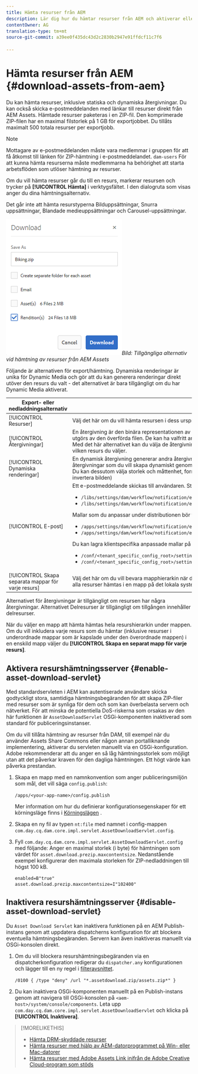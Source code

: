 ```yaml
---
title: Hämta resurser från AEM
description: Lär dig hur du hämtar resurser från AEM och aktiverar eller inaktiverar hämtningsfunktionen.
contentOwner: AG
translation-type: tm+mt
source-git-commit: a39ee0f435dc43d2c2830b2947e91ffdcf11c7f6

---
```



# Hämta resurser från AEM {#download-assets-from-aem}

Du kan hämta resurser, inklusive statiska och dynamiska återgivningar. Du kan också skicka e-postmeddelanden med länkar till resurser direkt från AEM Assets. Hämtade resurser paketeras i en ZIP-fil. Den komprimerade ZIP-filen har en maximal filstorlek på 1 GB för exportjobbet. Du tillåts maximalt 500 totala resurser per exportjobb.

>[!NOTE]
>
>Mottagare av e-postmeddelanden måste vara medlemmar i gruppen för att få åtkomst till länken för ZIP-hämtning i e-postmeddelandet. `dam-users` För att kunna hämta resurserna måste medlemmarna ha behörighet att starta arbetsflöden som utlöser hämtning av resurser.

Om du vill hämta resurser går du till en resurs, markerar resursen och trycker på **[!UICONTROL Hämta]** i verktygsfältet. I den dialogruta som visas anger du dina hämtningsalternativ.

Det går inte att hämta resurstyperna Bilduppsättningar, Snurra uppsättningar, Blandade medieuppsättningar och Carousel-uppsättningar.

![Tillgängliga alternativ när du hämtar resurser från AEM Assets](assets/asset_download_dialog.png)*Bild: Tillgängliga alternativ vid hämtning av resurser från AEM Assets*

Följande är alternativen för export/hämtning. Dynamiska renderingar är unika för Dynamic Media och gör att du kan generera renderingar direkt utöver den resurs du valt - det alternativet är bara tillgängligt om du har Dynamic Media aktiverat.

| Export- eller nedladdningsalternativ | Beskrivningar |
|---|---|
| [!UICONTROL Resurser] | Välj det här om du vill hämta resursen i dess ursprungliga form utan några återgivningar. |
| [!UICONTROL Återgivningar] | En återgivning är den binära representationen av en resurs. Resurser har en primär representation - den som utgörs av den överförda filen. De kan ha valfritt antal representationer. <br> Med det här alternativet kan du välja de återgivningar du vill hämta. Vilka renderingar som är tillgängliga beror på vilken resurs du väljer. |
| [!UICONTROL Dynamiska renderingar] | En dynamisk återgivning genererar andra återgivningar direkt. När du väljer det här alternativet väljer du också de återgivningar som du vill skapa dynamiskt genom att välja i listan [Bildförinställning](image-presets.md) . <br>Du kan dessutom välja storlek och måttenhet, format, färgrymd, upplösning och alla bildmodifierare (t.ex. för att invertera bilden) |
| [!UICONTROL E-post] | Ett e-postmeddelande skickas till användaren. Standardmallar för e-post finns på följande platser:<ul><li>`/libs/settings/dam/workflow/notification/email/downloadasset`</li><li>`/libs/settings/dam/workflow/notification/email/transientworkflowcompleted`</li></ul> Mallar som du anpassar under distributionen bör finnas på följande platser: <ul><li>`/apps/settings/dam/workflow/notification/email/downloadasset`</li><li>`/apps/settings/dam/workflow/notification/email/transientworkflowcompleted`</li></ul>Du kan lagra klientspecifika anpassade mallar på följande platser:<ul><li>`/conf/<tenant_specific_config_root>/settings/dam/workflow/notification/email/downloadasset`</li><li>`/conf/<tenant_specific_config_root>/settings/dam/workflow/notification/email/transientworkflowcompleted`</li></ul> |
| [!UICONTROL Skapa separata mappar för varje resurs] | Välj det här om du vill bevara mapphierarkin när du hämtar resurser. Som standard ignoreras mapphierarkin och alla resurser hämtas i en mapp på det lokala systemet. |

Alternativet för återgivningar är tillgängligt om resursen har några återgivningar. Alternativet Delresurser är tillgängligt om tillgången innehåller delresurser.

När du väljer en mapp att hämta hämtas hela resurshierarkin under mappen. Om du vill inkludera varje resurs som du hämtar (inklusive resurser i underordnade mappar som är kapslade under den överordnade mappen) i en enskild mapp väljer du **[!UICONTROL Skapa en separat mapp för varje resurs]**.

## Aktivera resurshämtningsserver {#enable-asset-download-servlet}

Med standardservleten i AEM kan autentiserade användare skicka godtyckligt stora, samtidiga hämtningsbegäranden för att skapa ZIP-filer med resurser som är synliga för dem och som kan överbelasta servern och nätverket. För att minska de potentiella DoS-riskerna som orsakas av den här funktionen är `AssetDownloadServlet` OSGi-komponenten inaktiverad som standard för publiceringsinstanser.

Om du vill tillåta hämtning av resurser från DAM, till exempel när du använder Assets Share Commons eller någon annan portalliknande implementering, aktiverar du servleten manuellt via en OSGi-konfiguration. Adobe rekommenderar att du anger en så låg hämtningsstorlek som möjligt utan att det påverkar kraven för den dagliga hämtningen. Ett högt värde kan påverka prestandan.

1. Skapa en mapp med en namnkonvention som anger publiceringsmiljön som mål, det vill säga `config.publish`:

   `/apps/<your-app-name>/config.publish`

   Mer information om hur du definierar konfigurationsegenskaper för ett körningsläge finns i [Körningslägen](/help/sites-deploying/configure-runmodes.md#defining-configuration-properties-for-a-run-mode) .

1. Skapa en ny fil av typen `nt:file` med namnet i config-mappen `com.day.cq.dam.core.impl.servlet.AssetDownloadServlet.config`.
1. Fyll `com.day.cq.dam.core.impl.servlet.AssetDownloadServlet.config` med följande: Anger en maximal storlek (i byte) för hämtningen som värdet för `asset.download.prezip.maxcontentsize`. Nedanstående exempel konfigurerar den maximala storleken för ZIP-nedladdningen till högst 100 kB.

   ```
   enabled=B"true"
   asset.download.prezip.maxcontentsize=I"102400"
   ```

## Inaktivera resurshämtningsserver {#disable-asset-download-servlet}

Du `Asset Download Servlet` kan inaktivera funktionen på en AEM Publish-instans genom att uppdatera dispatcherns konfiguration för att blockera eventuella hämtningsbegäranden. Servern kan även inaktiveras manuellt via OSGi-konsolen direkt.

1. Om du vill blockera resurshämtningsbegäranden via en dispatcherkonfiguration redigerar du `dispatcher.any` konfigurationen och lägger till en ny regel i [filteravsnittet](https://docs.adobe.com/content/help/en/experience-manager-dispatcher/using/configuring/dispatcher-configuration.html#defining-a-filter).

   `/0100 { /type "deny" /url "*.assetdownload.zip/assets.zip*" }`

1. Du kan inaktivera OSGi-komponenten manuellt på en Publish-instans genom att navigera till OSGi-konsolen på `<aem-host>/system/console/components`. Leta upp `com.day.cq.dam.core.impl.servlet.AssetDownloadServlet` och klicka på **[!UICONTROL Inaktivera]**.

>[!MORELIKETHIS]
>
>* [Hämta DRM-skyddade resurser](drm.md)
>* [Hämta resurser med hjälp av AEM-datorprogrammet på Win- eller Mac-datorer](https://helpx.adobe.com/experience-manager/desktop-app/aem-desktop-app.html)
>* [Hämta resurser med Adobe Assets Link inifrån de Adobe Creative Cloud-program som stöds](https://helpx.adobe.com/enterprise/using/manage-assets-using-adobe-asset-link.html)
